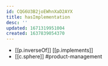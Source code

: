 ```yaml
---
id: CQG6U3B2joEWhnXaD2AYX
title: hasImplementation
desc: ''
updated: 1671319951004
created: 1637839054370
---
```




- [[p.inverseOf]] [[p.implements]]
- [[c.sphere]] #product-management

